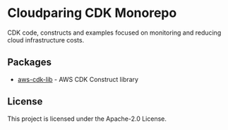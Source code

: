 # Cloudparing CDK Monorepo

CDK code, constructs and examples focused on monitoring and reducing cloud infrastructure costs.

## Packages

* [aws-cdk-lib](./packages/aws-cdk-lib/) - AWS CDK Construct library


## License

This project is licensed under the Apache-2.0 License.